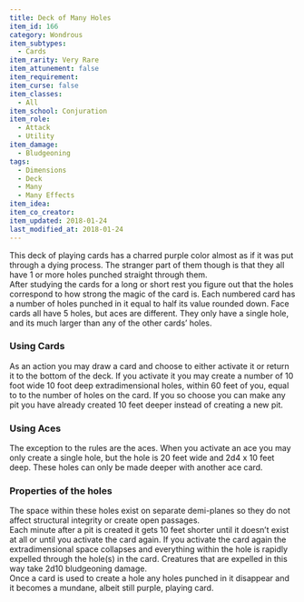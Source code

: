 ```yaml
---
title: Deck of Many Holes
item_id: 166
category: Wondrous
item_subtypes:
  - Cards
item_rarity: Very Rare
item_attunement: false
item_requirement:
item_curse: false
item_classes:
  - All
item_school: Conjuration
item_role:
  - Attack
  - Utility
item_damage:
  - Bludgeoning
tags:
  - Dimensions
  - Deck
  - Many
  - Many Effects
item_idea:
item_co_creator:
item_updated: 2018-01-24
last_modified_at: 2018-01-24
---
```


This deck of playing cards has a charred purple color almost as if it was put through a dying process. The stranger part of them though is that they all have 1 or more holes punched straight through them.    
After studying the cards for a long or short rest you figure out that the holes correspond to how strong the magic of the card is. Each numbered card has a number of holes punched in it equal to half its value rounded down. Face cards all have 5 holes, but aces are different. They only have a single hole, and its much larger than any of the other cards’ holes.

<!--excerpt-->
### Using Cards
As an action you may draw a card and choose to either activate it or return it to the bottom of the deck. If you activate it you may create a number of 10 foot wide 10 foot deep extradimensional holes, within 60 feet of you, equal to to the number of holes on the card. If you so choose you can make any pit you have already created 10 feet deeper instead of creating a new pit. 

### Using Aces
The exception to the rules are the aces. When you activate an ace you may only create a single hole, but the hole is 20 feet wide and 2d4 x 10 feet deep. These holes can only be made deeper with another ace card. 

### Properties of the holes
The space within these holes exist on separate demi-planes so they do not affect structural integrity or create open passages.    
Each minute after a pit is created it gets 10 feet shorter until it doesn’t exist at all or until you activate the card again. If you activate the card again the extradimensional space collapses and everything within the hole is rapidly expelled through the hole(s) in the card. Creatures that are expelled in this way take 2d10 bludgeoning damage.    
Once a card is used to create a hole any holes punched in it disappear and it becomes a mundane, albeit still purple, playing card.
